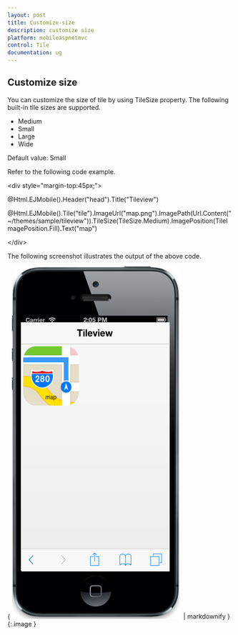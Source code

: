 ```yaml
---
layout: post
title: Customize-size
description: customize size
platform: mobileaspnetmvc
control: Tile
documentation: ug
---
```


## Customize size

You can customize the size of tile by using TileSize property. The following built-in tile sizes are supported.

* Medium
* Small
* Large
* Wide



Default value: Small

Refer to the following code example.

&lt;div style="margin-top:45px;"&gt;

@Html.EJMobile().Header("head").Title("Tileview")

@Html.EJMobile().Tile("tile").ImageUrl("map.png").ImagePath(Url.Content("~/themes/sample/tileview")).TileSize(TileSize.Medium).ImagePosition(TileImagePosition.Fill).Text("map")

&lt;/div&gt;



The following screenshot illustrates the output of the above code.

{ ![](Customize-size_images/Customize-size_img1.png) | markdownify }
{:.image }


